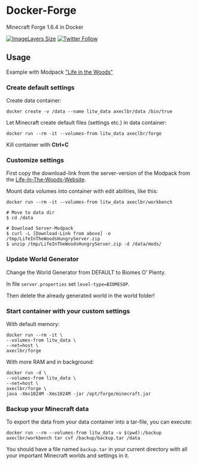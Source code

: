 # Docker-Forge

Minecraft Forge 1.6.4 in Docker

[![ImageLayers Size](https://img.shields.io/imagelayers/image-size/axeclbr/forge/latest.svg?style=flat-square)](https://imagelayers.io/?images=axeclbr/forge:latest)
[![Twitter Follow](https://img.shields.io/twitter/follow/axeclbr.svg?style=social)](https://twitter.com/intent/follow?screen_name=axeclbr)

## Usage

Example with Modpack ["Life in the Woods"](http://www.lifeinthewoods.ca/life.html)

### Create default settings

Create data container:

    docker create -v /data --name litw_data axeclbr/data /bin/true

Let Minecraft create default files (settings etc.) in data container:

    docker run --rm -it --volumes-from litw_data axeclbr/forge

Kill container with **Ctrl+C**

### Customize settings

First copy the download-link from the server-version of the Modpack from the [Life-In-The-Woods-Website](http://www.lifeinthewoods.ca/life.html).

Mount data volumes into container with edit abilities, like this:

    docker run --rm -it --volumes-from litw_data axeclbr/workbench

    # Move to data dir	
    $ cd /data
    
    # Download Server-Modpack
    $ curl -L [Download-Link from above] -o /tmp/LifeInTheWoodsHungryServer.zip 
    $ unzip /tmp/LifeInTheWoodsHungryServer.zip -d /data/mods/

### Update World Generator

Change the World Generator from DEFAULT to Biomes O' Plenty.

In file ``server.properties`` set ``level-type=BIOMESOP``.

Then delete the already generated world in the world folder!

### Start container with your custom settings

With default memory:

    docker run --rm -it \
    --volumes-from litw_data \
    --net=host \
    axeclbr/forge

With more RAM and in background:

    docker run -d \
    --volumes-from litw_data \
    --net=host \
    axeclbr/forge \
    java -Xmx1024M -Xms1024M -jar /opt/forge/minecraft.jar

### Backup your Minecraft data

To export the data from your data container into a tar-file, you can execute:

    docker run --rm --volumes-from litw_data -v $(pwd):/backup axeclbr/workbench tar cvf /backup/backup.tar /data

You should have a file named ``backup.tar`` in your current directory with all your important Minecraft worlds and settings in it.

